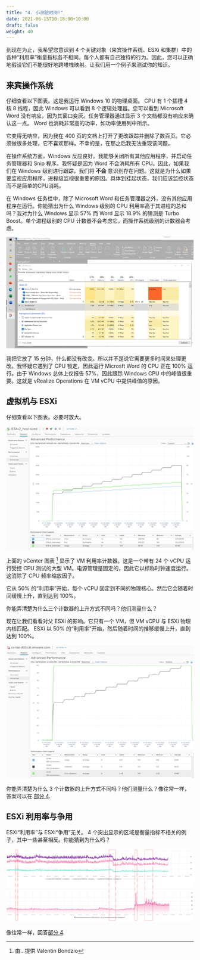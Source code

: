 ```yaml
---
title: "4. 小测验时间!"
date: 2021-06-15T10:18:00+10:00
draft: false
weight: 40
---
```


到现在为止，我希望您意识到 4 个关键对象（来宾操作系统、ESXi 和集群）中的各种“利用率”衡量指标各不相同。每个人都有自己独特的行为。因此，您可以正确地假设它们不能很好地跨堆栈映射。让我们用一个例子来测试你的知识。

## 来宾操作系统

仔细查看以下图表。这是我运行 Windows 10 的物理桌面。 CPU 有 1 个插槽 4 核 8 线程，因此 Windows 可以看到 8 个逻辑处理器。您可以看到 Microsoft Word 没有响应，因为其窗口变灰。任务管理器通过显示 3 个文档都没有响应来确认这一点。 Word 也消耗非常高的功率，如功率使用列中所示。

它变得无响应，因为我在 400 页的文档上打开了更改跟踪并删除了数百页。它必须做很多处理，它不喜欢那样。不幸的是，在那之后我无法重现该问题。

在操作系统方面，Windows 反应良好。我能够关闭所有其他应用程序，并启动任务管理器和 Snip 程序。我怀疑是因为 Word 不会消耗所有 CPU。因此，如果我们在 Windows 级别进行跟踪，我们将 **不会** 意识到存在问题。这就是为什么如果要监视应用程序，进程级监视很重要的原因。具体到挂起状态，我们应该监控状态而不是简单的CPU消耗。

在 Windows 任务栏中，除了 Microsoft Word 和任务管理器之外，没有其他应用程序在运行。你能猜出为什么 Windows 级别的 CPU 利用率高于其进程的总和吗？我对为什么 Windows 显示 57% 而 Word 显示 18.9% 的猜测是 Turbo Boost。单个进程级别的 CPU 计数器不会考虑它，而操作系统级别的计数器会考虑。

![Windows 任务管理器](2.2.4-fig-1.png)

我把它放了 15 分钟，什么都没有改变。所以并不是说它需要更多时间来处理更改。我怀疑它遇到了 CPU 锁定，因此运行 Microsft Word 的 CPU 正在 100% 运行。由于 Windows 总体上仅报告 57%，因此跟踪 Windows CPU 中的峰值很重要。这就是 vRealize Operations 在 VM vCPU 中提供峰值的原因。

## 虚拟机与 ESXi

仔细查看以下图表。必要时放大。

![VM 利用率计数器](2.2.4-fig-2.png)

上面的 vCenter 图表 [^1] 显示了 VM 利用率计数器。这是一个带有 24 个 vCPU 运行受控 CPU 测试的大型 VM。电源管理是固定的，因此它以标称时钟速度运行。这消除了 CPU 频率缩放因子。

它从 50% 的“利用率”开始，每个 vCPU 固定到不同的物理核心。然后它会随着时间缓慢上升，直到达到 100%。

你能弄清楚为什么三个计数器的上升方式不同吗？他们测量什么？

现在让我们看看对父 ESXi 的影响。它只有一个 VM，但 VM vCPU 与 ESXi 物理内核匹配。 ESXi 以 50% 的“利用率”开始，然后随着时间的推移缓慢上升，直到达到 100%。

![使用率飙升](2.2.4-fig-3.png)

你能弄清楚为什么 3 个计数器的上升方式不同吗？他们测量什么？像往常一样，答案可以在 [部分 4](/zh/miscellaneous/chapter-1-quiz-answers/).

## ESXi 利用率与争用

ESXi“利用率”与 ESXi“争用”无关。 4 个突出显示的区域是衡量指标不相关的例子，其中一些甚至相反。你能猜到为什么吗？

![争用与使用](2.2.4-fig-4.png)

像往常一样，回答[部分 4](/zh/miscellaneous/chapter-1-quiz-answers/).

[^1]: 由...提供 Valentin Bondzio